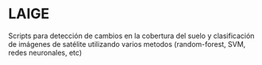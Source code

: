 # LAIGE
Scripts para detección de cambios en la cobertura del suelo y clasificación de imágenes de satélite utilizando varios metodos (random-forest, SVM, redes neuronales, etc)
